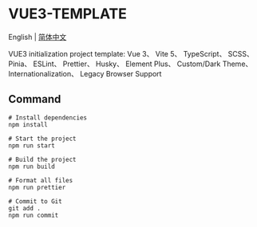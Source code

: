 # VUE3-TEMPLATE

English | [简体中文](https://github.com/daixu-cn/VUE3-TEMPLATE/blob/main/README.zh_CN.md)

VUE3 initialization project template: Vue 3、 Vite 5、 TypeScript、 SCSS、 Pinia、 ESLint、 Prettier、 Husky、 Element Plus、 Custom/Dark Theme、 Internationalization、 Legacy Browser Support

## Command

```shell
# Install dependencies
npm install

# Start the project
npm run start

# Build the project
npm run build

# Format all files
npm run prettier

# Commit to Git
git add .
npm run commit
```

